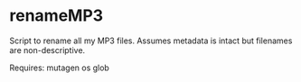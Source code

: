 # renameMP3
Script to rename all my MP3 files. Assumes metadata is intact but filenames are non-descriptive. 

Requires:
mutagen
os
glob
